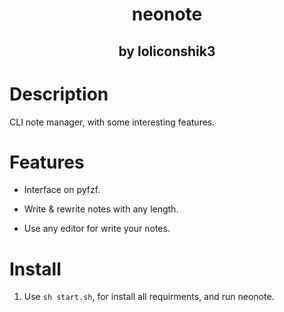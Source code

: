 <h1 align="center">neonote</h1>
<h2 align="center">by loliconshik3</h2>

# Description

CLI note manager, with some interesting features.

# Features

* Interface on pyfzf.

* Write & rewrite notes with any length.

* Use any editor for write your notes.

# Install

1. Use `sh start.sh`, for install all requirments, and run neonote.
